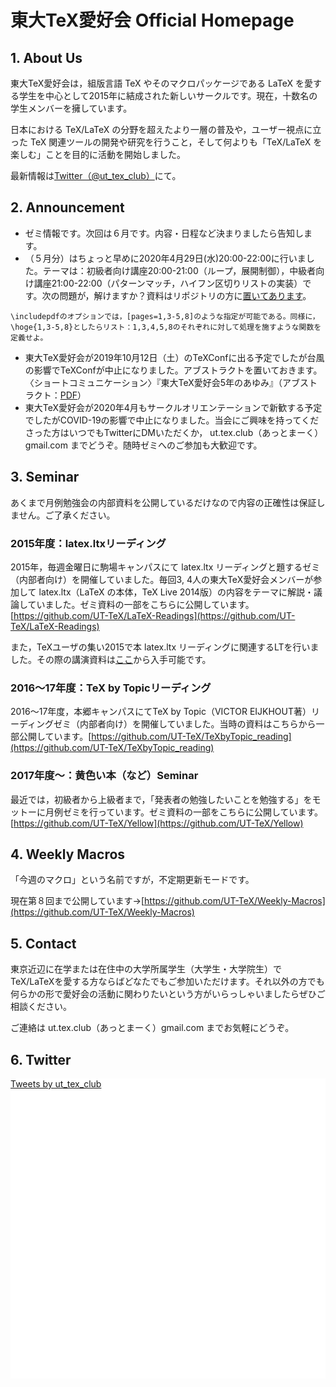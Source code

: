 # 東大TeX愛好会 Official Homepage

## 1. About Us

東大TeX愛好会は，組版言語 TeX やそのマクロパッケージである LaTeX を愛する学生を中心として2015年に結成された新しいサークルです。現在，十数名の学生メンバーを擁しています。

日本における TeX/LaTeX の分野を超えたより一層の普及や，ユーザー視点に立った TeX 関連ツールの開発や研究を行うこと，そして何よりも「TeX/LaTeX を楽しむ」ことを目的に活動を開始しました。

最新情報は[Twitter（@ut_tex_club）](#6-twitter)にて。

## 2. Announcement

- ゼミ情報です。次回は６月です。内容・日程など決まりましたら告知します。
- （５月分）はちょっと早めに2020年4月29日(水)20:00-22:00に行いました。テーマは：初級者向け講座20:00-21:00（ループ，展開制御），中級者向け講座21:00-22:00（パターンマッチ，ハイフン区切りリストの実装）です。次の問題が，解けますか？資料はリポジトリの方に[置いてあります](https://github.com/UT-TeX/Yellow/tree/master/200429)。

```
\includepdfのオプションでは，[pages=1,3-5,8]のような指定が可能である。同様に，\hoge{1,3-5,8}としたらリスト：1,3,4,5,8のそれぞれに対して処理を施すような関数を定義せよ。
```

- 東大TeX愛好会が2019年10月12日（土）のTeXConfに出る予定でしたが台風の影響でTeXConfが中止になりました。アブストラクトを置いておきます。〈ショートコミュニケーション〉『東大TeX愛好会5年のあゆみ』（アブストラクト：[PDF](https://t.umblr.com/redirect?z=https%3A%2F%2Fdrive.google.com%2Fopen%3Fid%3D1kQcf81q5r0gTuW5fMKeNsRLPcxvmKZ3m&t=N2E5YWZkY2ZhNDE1ZWVjNDZjMzk5M2M2NmIyZjQ4YTdmNWYwMzJlZiwzbmhuRFkzdQ%3D%3D&b=t%3AFBC3ivdzr-QGwJdYylkkMA&p=https%3A%2F%2Ftexconf2019.tumblr.com%2Fpost%2F186806708591%2Fsecond-announcement&m=1)）
- 東大TeX愛好会が2020年4月もサークルオリエンテーションで新歓する予定でしたがCOVID-19の影響で中止になりました。当会にご興味を持ってくださった方はいつでもTwitterにDMいただくか， ut.tex.club（あっとまーく）gmail.com までどうぞ。随時ゼミへのご参加も大歓迎です。

## 3. Seminar

あくまで月例勉強会の内部資料を公開しているだけなので内容の正確性は保証しません。ご了承ください。

### 2015年度：latex.ltxリーディング

2015年，毎週金曜日に駒場キャンパスにて latex.ltx リーディングと題するゼミ（内部者向け）を開催していました。毎回3, 4人の東大TeX愛好会メンバーが参加して latex.ltx（LaTeX の本体，TeX Live 2014版）の内容をテーマに解説・議論していました。ゼミ資料の一部をこちらに公開しています。[https://github.com/UT-TeX/LaTeX-Readings](https://github.com/UT-TeX/LaTeX-Readings)

また，TeXユーザの集い2015で本 latex.ltx リーディングに関連するLTを行いました。その際の講演資料は[ここ](http://ut-tex.org/pdf/texconf2015.pdf)から入手可能です。

### 2016〜17年度：TeX by Topicリーディング

2016〜17年度，本郷キャンパスにてTeX by Topic（VICTOR EIJKHOUT著）リーディングゼミ（内部者向け）を開催していました。当時の資料はこちらから一部公開しています。[https://github.com/UT-TeX/TeXbyTopic_reading](https://github.com/UT-TeX/TeXbyTopic_reading)

### 2017年度〜：黄色い本（など）Seminar

最近では，初級者から上級者まで，「発表者の勉強したいことを勉強する」をモットーに月例ゼミを行っています。ゼミ資料の一部をこちらに公開しています。[https://github.com/UT-TeX/Yellow](https://github.com/UT-TeX/Yellow)

## 4. Weekly Macros

「今週のマクロ」という名前ですが，不定期更新モードです。

現在第８回まで公開しています→[https://github.com/UT-TeX/Weekly-Macros](https://github.com/UT-TeX/Weekly-Macros)

## 5. Contact

東京近辺に在学または在住中の大学所属学生（大学生・大学院生）でTeX/LaTeXを愛する方ならばどなたでもご参加いただけます。それ以外の方でも何らかの形で愛好会の活動に関わりたいという方がいらっしゃいましたらぜひご相談ください。

ご連絡は ut.tex.club（あっとまーく）gmail.com までお気軽にどうぞ。

## 6. Twitter

<div style="height: 480px; width:100%; overflow: scroll; background-color: white;"><a class="twitter-timeline" href="https://twitter.com/ut_tex_club?ref_src=twsrc%5Etfw">Tweets by ut_tex_club</a> <script async src="https://platform.twitter.com/widgets.js" charset="utf-8"></script></div>
